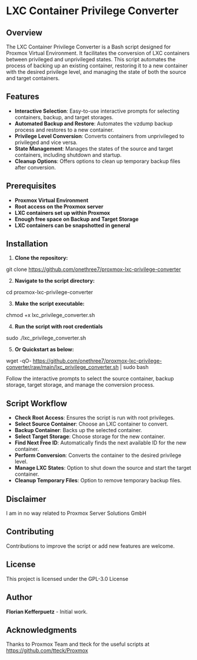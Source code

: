 # LXC Container Privilege Converter

## Overview
The LXC Container Privilege Converter is a Bash script designed for Proxmox Virtual Environment. It facilitates the conversion of LXC containers between privileged and unprivileged states. This script automates the process of backing up an existing container, restoring it to a new container with the desired privilege level, and managing the state of both the source and target containers.

## Features
- **Interactive Selection**: Easy-to-use interactive prompts for selecting containers, backup, and target storages.
- **Automated Backup and Restore**: Automates the vzdump backup process and restores to a new container.
- **Privilege Level Conversion**: Converts containers from unprivileged to privileged and vice versa.
- **State Management**: Manages the states of the source and target containers, including shutdown and startup.
- **Cleanup Options**: Offers options to clean up temporary backup files after conversion.

## Prerequisites
- **Proxmox Virtual Environment**
- **Root access on the Proxmox server**
- **LXC containers set up within Proxmox**
- **Enough free space on Backup and Target Storage**
- **LXC containers can be snapshotted in general**

## Installation
1. **Clone the repository:**

git clone https://github.com/onethree7/proxmox-lxc-privilege-converter

2. **Navigate to the script directory:**

cd proxmox-lxc-privilege-converter

3. **Make the script executable:**

chmod +x lxc_privilege_converter.sh

4. **Run the script with root credentials**

sudo ./lxc_privilege_converter.sh

5. **Or Quickstart as below:**

wget -qO- https://github.com/onethree7/proxmox-lxc-privilege-converter/raw/main/lxc_privilege_converter.sh | sudo bash

Follow the interactive prompts to select the source container, backup storage, target storage, and manage the conversion process.

## Script Workflow
- **Check Root Access**: Ensures the script is run with root privileges.
- **Select Source Container**: Choose an LXC container to convert.
- **Backup Container**: Backs up the selected container.
- **Select Target Storage**: Choose storage for the new container.
- **Find Next Free ID**: Automatically finds the next available ID for the new container.
- **Perform Conversion**: Converts the container to the desired privilege level.
- **Manage LXC States**: Option to shut down the source and start the target container.
- **Cleanup Temporary Files**: Option to remove temporary backup files.

## Disclaimer
I am in no way related to Proxmox Server Solutions GmbH

## Contributing
Contributions to improve the script or add new features are welcome.

## License
This project is licensed under the GPL-3.0 License

## Author
**Florian Kefferpuetz**  - Initial work.

## Acknowledgments
Thanks to Proxmox Team and tteck for the useful scripts at https://github.com/tteck/Proxmox 
